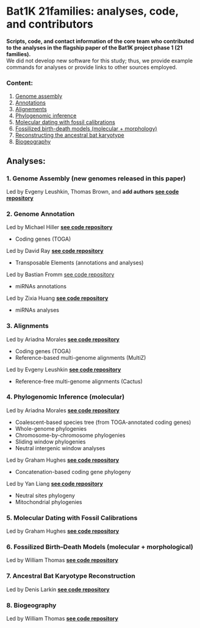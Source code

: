 # Bat1K 21families: analyses, code, and contributors
**Scripts, code, and contact information of the core team who contributed to the analyses in the flagship paper of the Bat1K project phase 1 (21 families).**<br>
We did not develop new software for this study; thus, we provide example commands for analyses or provide links to other sources employed.

### Content:
1. [Genome assembly](https://github.com/Bat1K-21families/21families-analyses/edit/main/README.md#1-genome-assembly-for-new-genomes-released-in-this-paper)
2. [Annotations](https://github.com/Bat1K-21families/21families-analyses/edit/main/README.md#2-annotations)
3. [Alignements](https://github.com/Bat1K-21families/21families-analyses/edit/main/README.md#3-alignements)
4. [Phylogenomic inference](https://github.com/Bat1K-21families/21families-analyses/edit/main/README.md#4-phylogenomic-inference-molecular)
5. [Molecular dating with fossil calibrations](https://github.com/Bat1K-21families/21families-analyses/edit/main/README.md#5-molecular-dating-with-fossil-calibrations)
6. [Fossilized birth-death models (molecular + morphology)](https://github.com/Bat1K-21families/21families-analyses/edit/main/README.md#6-fossilized-birth-death-models-molecular--morphology)
7. [Reconstructing the ancestral bat karyotype ](https://github.com/Bat1K-21families/21families-analyses/edit/main/README.md#7-reconstructing-the-ancestral-bat-karyotype)
8. [Biogeography ](https://github.com/Bat1K-21families/21families-analyses/edit/main/README.md#8-biogeography)


## Analyses:

### 1. Genome Assembly (new genomes released in this paper)
Led by Evgeny Leushkin, Thomas Brown, and **add authors**
**[see code repository]()**

### 2. Genome Annotation
Led by Michael Hiller **[see code repository]()**
- Coding genes (TOGA)

Led by David Ray **[see code repository]()**
- Transposable Elements (annotations and analyses)

Led by Bastian Fromm [see code repository](https://github.com/bioinfoUGR/bat1k)
- miRNAs annotations

Led by Zixia Huang **[see code repository]()**
- miRNAs analyses

### 3. Alignments
Led by Ariadna Morales **[see code repository](https://github.com/ariadnamorales/Bat1K_21Fam_Phylogenomics)**
- Coding genes (TOGA)
- Reference-based multi-genome alignments (MultiZ)

Led by Evgeny Leushkin **[see code repository]()**
- Reference-free multi-genome alignments (Cactus)

### 4. Phylogenomic Inference (molecular)
Led by Ariadna Morales **[see code repository](https://github.com/ariadnamorales/Bat1K_21Fam_Phylogenomics)**
- Coalescent-based species tree (from TOGA-annotated coding genes)
- Whole-genome phylogenies
- Chromosome-by-chromosome phylogenies
- Sliding window phylogenies
- Neutral intergenic window analyses

Led by Graham Hughes **[see code repository]()**
- Concatenation-based coding gene phylogeny

Led by Yan Liang **[see code repository]()**
- Neutral sites phylogeny
- Mitochondrial phylogenies

### 5. Molecular Dating with Fossil Calibrations
Led by Graham Hughes **[see code repository]()**

### 6. Fossilized Birth–Death Models (molecular + morphological)
Led by William Thomas **[see code repository]()**

### 7. Ancestral Bat Karyotype Reconstruction
Led by Denis Larkin **[see code repository]()**

### 8. Biogeography
Led by William Thomas **[see code repository]()**
